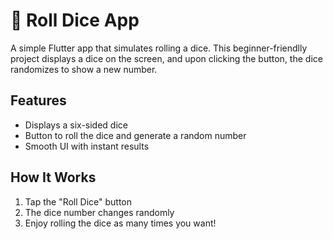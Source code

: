# 🎲 Roll Dice App

A simple Flutter app that simulates rolling a dice. This beginner-friendlly project displays a dice on the screen, and upon clicking the button, the dice randomizes to show a new number.

## Features
- Displays a six-sided dice
- Button to roll the dice and generate a random number
- Smooth UI with instant results

## How It Works
1. Tap the "Roll Dice" button
2. The dice number changes randomly
3. Enjoy rolling the dice as many times you want!
